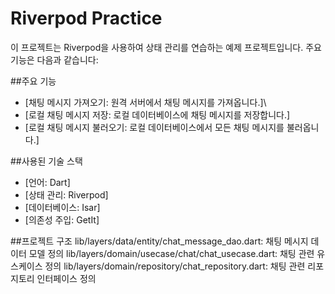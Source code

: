 # Riverpod Practice
이 프로젝트는 Riverpod을 사용하여 상태 관리를 연습하는 예제 프로젝트입니다. 주요 기능은 다음과 같습니다:  

##주요 기능
- [채팅 메시지 가져오기: 원격 서버에서 채팅 메시지를 가져옵니다.]\
- [로컬 채팅 메시지 저장: 로컬 데이터베이스에 채팅 메시지를 저장합니다.]
- [로컬 채팅 메시지 불러오기: 로컬 데이터베이스에서 모든 채팅 메시지를 불러옵니다.]

##사용된 기술 스택
- [언어: Dart]
- [상태 관리: Riverpod]
- [데이터베이스: Isar]
- [의존성 주입: GetIt]

##프로젝트 구조
lib/layers/data/entity/chat_message_dao.dart: 채팅 메시지 데이터 모델 정의
lib/layers/domain/usecase/chat/chat_usecase.dart: 채팅 관련 유스케이스 정의
lib/layers/domain/repository/chat_repository.dart: 채팅 관련 리포지토리 인터페이스 정의
